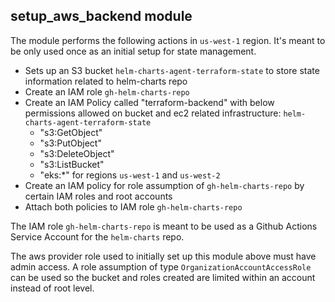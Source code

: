 ## setup_aws_backend module

The module performs the following actions in `us-west-1` region. It's meant to be only used once as an initial setup for state management.

- Sets up an S3 bucket `helm-charts-agent-terraform-state` to store state information related to helm-charts repo 
- Create an IAM role `gh-helm-charts-repo`
- Create an IAM Policy called "terraform-backend" with below permissions allowed on bucket and ec2 related infrastructure: `helm-charts-agent-terraform-state`
   - "s3:GetObject" 
   - "s3:PutObject"
   - "s3:DeleteObject"
   - "s3:ListBucket"
   - "eks:*" for regions `us-west-1` and `us-west-2`
- Create an IAM policy for role assumption of `gh-helm-charts-repo` by certain IAM roles and root accounts 
- Attach both policies to IAM role `gh-helm-charts-repo` 

The IAM role `gh-helm-charts-repo` is meant to be used as a Github Actions Service Account for the `helm-charts` repo.


The aws provider role used to initially set up this module above must have admin access. A role assumption of type `OrganizationAccountAccessRole` can be used so the bucket and roles created are limited within an account instead of root level.
 